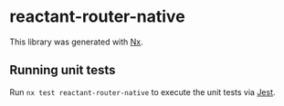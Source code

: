 # reactant-router-native

This library was generated with [Nx](https://nx.dev).

## Running unit tests

Run `nx test reactant-router-native` to execute the unit tests via [Jest](https://jestjs.io).
